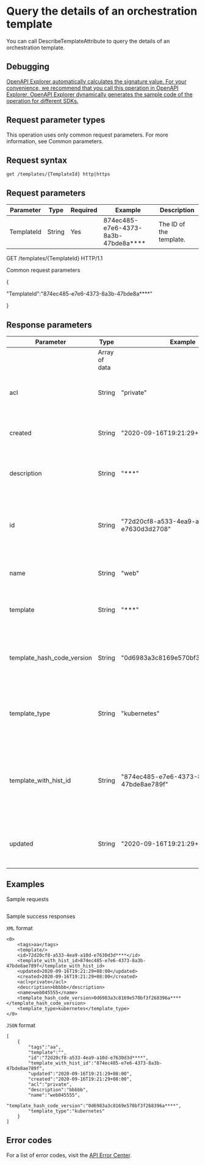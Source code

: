 # Query the details of an orchestration template

You can call DescribeTemplateAttribute to query the details of an orchestration template.

## Debugging

[OpenAPI Explorer automatically calculates the signature value. For your convenience, we recommend that you call this operation in OpenAPI Explorer. OpenAPI Explorer dynamically generates the sample code of the operation for different SDKs.](https://api.aliyun.com/#product=CS&api=DescribeTemplateAttribute&type=ROA&version=2015-12-15)

## Request parameter types

This operation uses only common request parameters. For more information, see Common parameters.

## Request syntax

```
get /templates/{TemplateId} http|https
```

## Request parameters

|Parameter|Type|Required|Example|Description|
|---------|----|--------|-------|-----------|
|TemplateId|String|Yes|874ec485-e7e6-4373-8a3b-47bde8a\*\*\*\*|The ID of the template. |

GET /templates/\{TemplateId\} HTTP/1.1

Common request parameters

\{

"TemplateId":"874ec485-e7e6-4373-8a3b-47bde8a****"

\}

## Response parameters

|Parameter|Type|Example|Description|
|---------|----|-------|-----------|
| |Array of data| |The response body. |
|acl|String|"private"|The access control policy of the orchestration template. |
|created|String|"2020-09-16T19:21:29+08:00"|The time when the orchestration template was created. |
|description|String|"\*\*\*"|The description of the orchestration template. |
|id|String|"72d20cf8-a533-4ea9-a10d-e7630d3d2708"|The ID of the orchestration template. If you update a template, a new template ID is generated. |
|name|String|"web"|The name of the orchestration template. |
|template|String|"\*\*\*"|The YAML content of the orchestration template. |
|template\_hash\_code\_version|String|"0d6983a3c8169e570bf3f268396\*\*\*\*"|The ID of the orchestration template. You can use the value in Application Center. |
|template\_type|String|"kubernetes"|The type of the orchestration template. Default value: kubernetes. |
|template\_with\_hist\_id|String|"874ec485-e7e6-4373-8a3b-47bde8ae789f"|The unique ID of the orchestration template. The value remains unchanged after a template update. |
|updated|String|"2020-09-16T19:21:29+08:00"|The time when the orchestration template was updated. |

## Examples

Sample requests

```

```

Sample success responses

`XML` format

```
<0>
    <tags>aa</tags>
    <template/>
    <id>72d20cf8-a533-4ea9-a10d-e7630d3d****</id>
    <template_with_hist_id>874ec485-e7e6-4373-8a3b-47bde8ae789f</template_with_hist_id>
    <updated>2020-09-16T19:21:29+08:00</updated>
    <created>2020-09-16T19:21:29+08:00</created>
    <acl>private</acl>
    <description>bbbbb</description>
    <name>web045555</name>
    <template_hash_code_version>0d6983a3c8169e570bf3f268396a****</template_hash_code_version>
    <template_type>kubernetes</template_type>
</0>
```

`JSON` format

```
[
    {
        "tags":"aa",
        "template":"",
        "id":"72d20cf8-a533-4ea9-a10d-e7630d3d****",
        "template_with_hist_id":"874ec485-e7e6-4373-8a3b-47bde8ae789f",
        "updated":"2020-09-16T19:21:29+08:00",
        "created":"2020-09-16T19:21:29+08:00",
        "acl":"private",
        "description":"bbbbb",
        "name":"web045555",
        "template_hash_code_version":"0d6983a3c8169e570bf3f268396a****",
        "template_type":"kubernetes"
    }
]
```

## Error codes

For a list of error codes, visit the [API Error Center](https://error-center.alibabacloud.com/status/product/CS).

